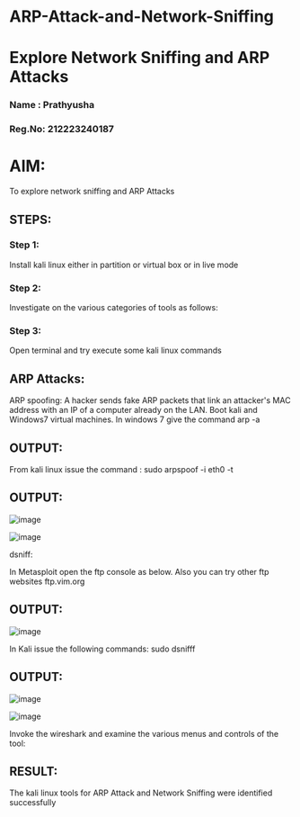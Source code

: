# ARP-Attack-and-Network-Sniffing
# Explore Network Sniffing and ARP Attacks

### Name : Prathyusha
### Reg.No: 212223240187

# AIM:

To explore network sniffing and ARP Attacks

## STEPS:

### Step 1:

Install kali linux either in partition or virtual box or in live mode

### Step 2:

Investigate on the various categories of tools as follows:


### Step 3:
Open terminal and try execute some kali linux commands

## ARP Attacks:  
ARP spoofing: A hacker sends fake ARP packets that link an attacker's MAC address with an IP of a computer already on the LAN. 
Boot kali and Windows7 virtual machines.
In windows 7 give the command arp -a
## OUTPUT:


From kali linux issue the command :
sudo arpspoof -i eth0 -t <target system> <gateway>
## OUTPUT:
![image](https://github.com/user-attachments/assets/e7841b0c-3942-4f80-9bfe-581d18c1f6e7)

![image](https://github.com/user-attachments/assets/33e02eb9-4a7d-451f-a0c0-f36d36358c0e)




 dsniff:






In Metasploit open the ftp console as below. Also you can try other ftp websites ftp.vim.org
## OUTPUT:
![image](https://github.com/user-attachments/assets/25b589c5-2fcf-448f-88ec-259dbd646799)




In Kali issue the following commands:
sudo dsnifff
## OUTPUT:
![image](https://github.com/user-attachments/assets/072ac50f-4220-4aef-835f-dd2fa8e5e768)

![image](https://github.com/user-attachments/assets/e3cc55e4-d7d1-4ffa-a7b1-3d3a99dc34fc)



Invoke the wireshark and examine the various menus  and controls of the tool:


## RESULT:
The kali linux tools for ARP Attack and Network Sniffing were identified successfully
